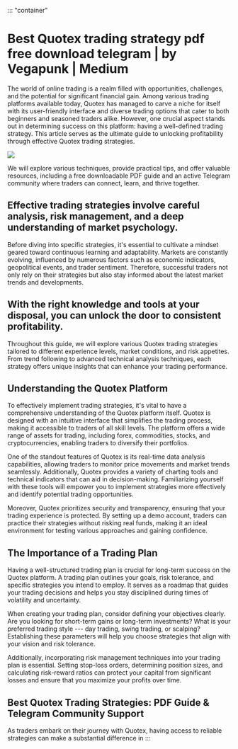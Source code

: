 ::: \"container\"
# Best Quotex trading strategy pdf free download telegram \| by Vegapunk \| Medium

The world of online trading is a realm filled with opportunities,
challenges, and the potential for significant financial gain. Among
various trading platforms available today, Quotex has managed to carve a
niche for itself with its user-friendly interface and diverse trading
options that cater to both beginners and seasoned traders alike.
However, one crucial aspect stands out in determining success on this
platform: having a well-defined trading strategy. This article serves as
the ultimate guide to unlocking profitability through effective Quotex
trading strategies.

[![](https://static.quotex.io/files/4_en/300_250.jpg)](https://traff.sbs/brokerqxlid)

We will explore various techniques, provide practical tips, and offer
valuable resources, including a free downloadable PDF guide and an
active Telegram community where traders can connect, learn, and thrive
together.

## Effective trading strategies involve careful analysis, risk management, and a deep understanding of market psychology.

Before diving into specific strategies, it's essential to cultivate a
mindset geared toward continuous learning and adaptability. Markets are
constantly evolving, influenced by numerous factors such as economic
indicators, geopolitical events, and trader sentiment. Therefore,
successful traders not only rely on their strategies but also stay
informed about the latest market trends and developments.

## With the right knowledge and tools at your disposal, you can unlock the door to consistent profitability.

Throughout this guide, we will explore various Quotex trading strategies
tailored to different experience levels, market conditions, and risk
appetites. From trend following to advanced technical analysis
techniques, each strategy offers unique insights that can enhance your
trading performance.

## Understanding the Quotex Platform

To effectively implement trading strategies, it's vital to have a
comprehensive understanding of the Quotex platform itself. Quotex is
designed with an intuitive interface that simplifies the trading
process, making it accessible to traders of all skill levels. The
platform offers a wide range of assets for trading, including forex,
commodities, stocks, and cryptocurrencies, enabling traders to diversify
their portfolios.

One of the standout features of Quotex is its real-time data analysis
capabilities, allowing traders to monitor price movements and market
trends seamlessly. Additionally, Quotex provides a variety of charting
tools and technical indicators that can aid in decision-making.
Familiarizing yourself with these tools will empower you to implement
strategies more effectively and identify potential trading
opportunities.

Moreover, Quotex prioritizes security and transparency, ensuring that
your trading experience is protected. By setting up a demo account,
traders can practice their strategies without risking real funds, making
it an ideal environment for testing various approaches and gaining
confidence.

## The Importance of a Trading Plan

Having a well-structured trading plan is crucial for long-term success
on the Quotex platform. A trading plan outlines your goals, risk
tolerance, and specific strategies you intend to employ. It serves as a
roadmap that guides your trading decisions and helps you stay
disciplined during times of volatility and uncertainty.

When creating your trading plan, consider defining your objectives
clearly. Are you looking for short-term gains or long-term investments?
What is your preferred trading style --- day trading, swing trading, or
scalping? Establishing these parameters will help you choose strategies
that align with your vision and risk tolerance.

Additionally, incorporating risk management techniques into your trading
plan is essential. Setting stop-loss orders, determining position sizes,
and calculating risk-reward ratios can protect your capital from
significant losses and ensure that you maximize your profits over time.

## Best Quotex Trading Strategies: PDF Guide & Telegram Community Support

As traders embark on their journey with Quotex, having access to
reliable strategies can make a substantial difference in
:::


